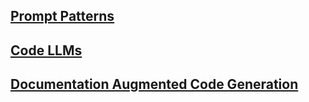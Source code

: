 ## [Prompt Patterns](https://ai-llm.github.io/prompt-patterns/)

## [Code LLMs](https://github.com/AI-LLM/ai-llm.github.io/blob/main/Code-LLM-alternatives.md)

## [Documentation Augmented Code Generation](https://github.com/AI-LLM/ai-llm.github.io/blob/main/doc-code.md)
